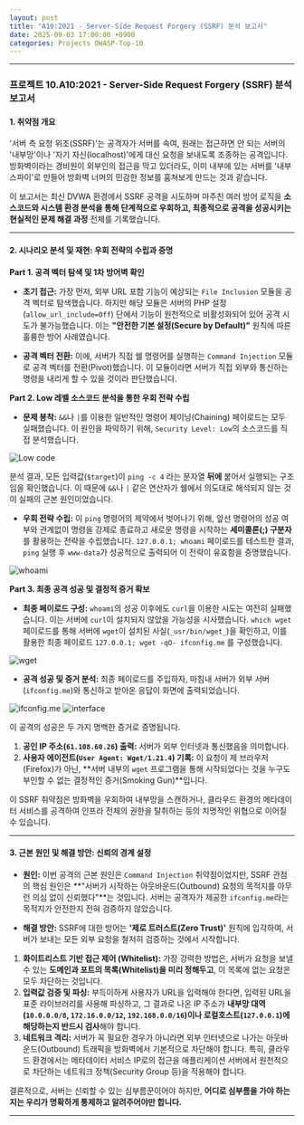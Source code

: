 ```yaml
---
layout: post
title: "A10:2021 - Server-Side Request Forgery (SSRF) 분석 보고서"
date: 2025-09-03 17:00:00 +0900
categories: Projects OWASP-Top-10
---
```

---

### **프로젝트 10.A10:2021 - Server-Side Request Forgery (SSRF) 분석 보고서**

#### **1. 취약점 개요**

'서버 측 요청 위조(SSRF)'는 공격자가 서버를 속여, 원래는 접근하면 안 되는 서버의 '내부망'이나 '자기 자신(localhost)'에게 대신 요청을 보내도록 조종하는 공격입니다. 방화벽이라는 경비원이 외부인의 접근을 막고 있더라도, 이미 내부에 있는 서버를 '내부 스파이'로 만들어 방화벽 너머의 민감한 정보를 훔쳐보게 만드는 것과 같습니다.

이 보고서는 최신 DVWA 환경에서 SSRF 공격을 시도하며 마주친 여러 방어 로직을 **소스코드와 시스템 환경 분석을 통해 단계적으로 우회하고, 최종적으로 공격을 성공시키는 현실적인 문제 해결 과정** 전체를 기록했습니다.

---

#### **2. 시나리오 분석 및 재현: 우회 전략의 수립과 증명**

**Part 1. 공격 벡터 탐색 및 1차 방어벽 확인**

*   **초기 접근:**
가장 먼저, 외부 URL 포함 기능이 예상되는 `File Inclusion` 모듈을 공격 벡터로 탐색했습니다. 하지만 해당 모듈은 서버의 PHP 설정(`allow_url_include=Off`) 단에서 기능이 원천적으로 비활성화되어 있어 공격 시도가 불가능했습니다. 이는 **"안전한 기본 설정(Secure by Default)"** 원칙에 따른 훌륭한 방어 사례였습니다.

*   **공격 벡터 전환:**
이에, 서버가 직접 쉘 명령어를 실행하는 `Command Injection` 모듈로 공격 벡터를 전환(Pivot)했습니다. 이 모듈이라면 서버가 직접 외부와 통신하는 명령을 내리게 할 수 있을 것이라 판단했습니다.

**Part 2. Low 레벨 소스코드 분석을 통한 우회 전략 수립**

*   **문제 봉착:**
`&&`나 `|`를 이용한 일반적인 명령어 체이닝(Chaining) 페이로드는 모두 실패했습니다. 이 원인을 파악하기 위해, `Security Level: Low`의 소스코드를 직접 분석했습니다.

   ![Low code](/assets/images/A10_P2-1.png)
    
분석 결과, 모든 입력값(`$target`)이 `ping -c 4` 라는 문자열 **뒤에** 붙어서 실행되는 구조임을 확인했습니다. 이 때문에 `&&`나 `|` 같은 연산자가 쉘에서 의도대로 해석되지 않는 것이 실패의 근본 원인이었습니다.

*   **우회 전략 수립:**
이 `ping` 명령어의 제약에서 벗어나기 위해, 앞선 명령어의 성공 여부와 관계없이 명령을 강제로 종료하고 새로운 명령을 시작하는 **세미콜론(;) 구분자**를 활용하는 전략을 수립했습니다. `127.0.0.1; whoami` 페이로드를 테스트한 결과, `ping` 실행 후 `www-data`가 성공적으로 출력되어 이 전략이 유효함을 증명했습니다.

   ![whoami](/assets/images/A10_P2-2.png)

**Part 3. 최종 공격 성공 및 결정적 증거 확보**

*   **최종 페이로드 구성:**
`whoami`의 성공 이후에도 `curl`을 이용한 시도는 여전히 실패했습니다. 이는 서버에 `curl`이 설치되지 않았을 가능성을 시사했습니다. `which wget` 페이로드를 통해 서버에 `wget`이 설치된 사실(`_usr/bin/wget_`)을 확인하고, 이를 활용한 최종 페이로드 `127.0.0.1; wget -qO- ifconfig.me` 를 구성했습니다.

   ![wget](/assets/images/A10_P3-1.png)

*   **공격 성공 및 증거 분석:**
최종 페이로드를 주입하자, 마침내 서버가 외부 서버(`ifconfig.me`)와 통신하고 받아온 응답이 화면에 출력되었습니다.

   ![ifconfig.me](/assets/images/A10_P3-2.png)
   ![interface](/assets/images/A10_P3-3.png)

이 공격의 성공은 두 가지 명백한 증거로 증명됩니다.
1.  **공인 IP 주소(`61.108.60.26`) 출력:** 서버가 외부 인터넷과 통신했음을 의미합니다.
2.  **사용자 에이전트(`User Agent: Wget/1.21.4`) 기록:** 이 요청이 제 브라우저(Firefox)가 아닌, **서버 내부의 `wget` 프로그램을 통해 시작되었다는 것을 누구도 부인할 수 없는 결정적인 증거(Smoking Gun)**입니다.

이 SSRF 취약점은 방화벽을 우회하여 내부망을 스캔하거나, 클라우드 환경의 메타데이터 서비스를 공격하여 인프라 전체의 권한을 탈취하는 등의 치명적인 위협으로 이어질 수 있습니다.

---

#### **3. 근본 원인 및 해결 방안: 신뢰의 경계 설정**

*   **원인:** 이번 공격의 근본 원인은 `Command Injection` 취약점이었지만, SSRF 관점의 핵심 원인은 **"서버가 시작하는 아웃바운드(Outbound) 요청의 목적지를 아무런 의심 없이 신뢰했다"**는 것입니다. 서버는 공격자가 제공한 `ifconfig.me`라는 목적지가 안전한지 전혀 검증하지 않았습니다.

*   **해결 방안:**
SSRF에 대한 방어는 **'제로 트러스트(Zero Trust)'** 원칙에 입각하여, 서버가 보내는 모든 외부 요청을 철저히 검증하는 것에서 시작합니다.

1.  **화이트리스트 기반 접근 제어 (Whitelist):** 가장 강력한 방법은, 서버가 요청을 보낼 수 있는 **도메인과 포트의 목록(Whitelist)을 미리 정해두고**, 이 목록에 없는 요청은 모두 차단하는 것입니다.
2.  **입력값 검증 및 파싱:** 부득이하게 사용자가 URL을 입력해야 한다면, 입력된 URL을 표준 라이브러리를 사용해 파싱하고, 그 결과로 나온 IP 주소가 **내부망 대역(`10.0.0.0/8`, `172.16.0.0/12`, `192.168.0.0/16`)이나 로컬호스트(`127.0.0.1`)에 해당하는지 반드시 검사**해야 합니다.
3.  **네트워크 격리:** 서버가 꼭 필요한 경우가 아니라면 외부 인터넷으로 나가는 아웃바운드(Outbound) 트래픽을 방화벽에서 기본적으로 차단해야 합니다. 특히, 클라우드 환경에서는 메타데이터 서비스 IP로의 접근을 애플리케이션 서버에서 원천적으로 차단하는 네트워크 정책(Security Group 등)을 적용해야 합니다.
    
결론적으로, 서버는 신뢰할 수 있는 심부름꾼이어야 하지만, **어디로 심부름을 가야 하는지는 우리가 명확하게 통제하고 알려주어야만 합니다.**

---
